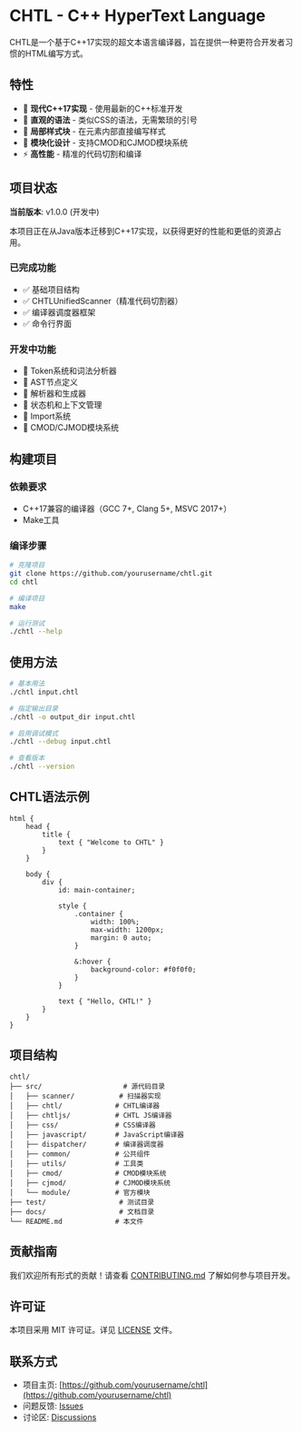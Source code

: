 # CHTL - C++ HyperText Language

CHTL是一个基于C++17实现的超文本语言编译器，旨在提供一种更符合开发者习惯的HTML编写方式。

## 特性

- 🚀 **现代C++17实现** - 使用最新的C++标准开发
- 📝 **直观的语法** - 类似CSS的语法，无需繁琐的引号
- 🎨 **局部样式块** - 在元素内部直接编写样式
- 🧩 **模块化设计** - 支持CMOD和CJMOD模块系统
- ⚡ **高性能** - 精准的代码切割和编译

## 项目状态

**当前版本**: v1.0.0 (开发中)

本项目正在从Java版本迁移到C++17实现，以获得更好的性能和更低的资源占用。

### 已完成功能

- ✅ 基础项目结构
- ✅ CHTLUnifiedScanner（精准代码切割器）
- ✅ 编译器调度器框架
- ✅ 命令行界面

### 开发中功能

- 🚧 Token系统和词法分析器
- 🚧 AST节点定义
- 🚧 解析器和生成器
- 🚧 状态机和上下文管理
- 🚧 Import系统
- 🚧 CMOD/CJMOD模块系统

## 构建项目

### 依赖要求

- C++17兼容的编译器（GCC 7+, Clang 5+, MSVC 2017+）
- Make工具

### 编译步骤

```bash
# 克隆项目
git clone https://github.com/yourusername/chtl.git
cd chtl

# 编译项目
make

# 运行测试
./chtl --help
```

## 使用方法

```bash
# 基本用法
./chtl input.chtl

# 指定输出目录
./chtl -o output_dir input.chtl

# 启用调试模式
./chtl --debug input.chtl

# 查看版本
./chtl --version
```

## CHTL语法示例

```chtl
html {
    head {
        title {
            text { "Welcome to CHTL" }
        }
    }
    
    body {
        div {
            id: main-container;
            
            style {
                .container {
                    width: 100%;
                    max-width: 1200px;
                    margin: 0 auto;
                }
                
                &:hover {
                    background-color: #f0f0f0;
                }
            }
            
            text { "Hello, CHTL!" }
        }
    }
}
```

## 项目结构

```
chtl/
├── src/                    # 源代码目录
│   ├── scanner/           # 扫描器实现
│   ├── chtl/             # CHTL编译器
│   ├── chtljs/           # CHTL JS编译器
│   ├── css/              # CSS编译器
│   ├── javascript/       # JavaScript编译器
│   ├── dispatcher/       # 编译器调度器
│   ├── common/           # 公共组件
│   ├── utils/            # 工具类
│   ├── cmod/             # CMOD模块系统
│   ├── cjmod/            # CJMOD模块系统
│   └── module/           # 官方模块
├── test/                  # 测试目录
├── docs/                  # 文档目录
└── README.md             # 本文件
```

## 贡献指南

我们欢迎所有形式的贡献！请查看 [CONTRIBUTING.md](CONTRIBUTING.md) 了解如何参与项目开发。

## 许可证

本项目采用 MIT 许可证。详见 [LICENSE](LICENSE) 文件。

## 联系方式

- 项目主页: [https://github.com/yourusername/chtl](https://github.com/yourusername/chtl)
- 问题反馈: [Issues](https://github.com/yourusername/chtl/issues)
- 讨论区: [Discussions](https://github.com/yourusername/chtl/discussions)